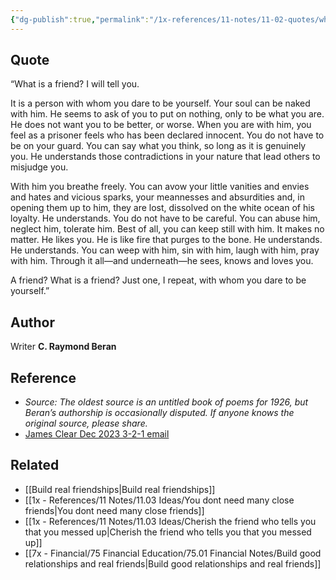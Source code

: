 ```yaml
---
{"dg-publish":true,"permalink":"/1x-references/11-notes/11-02-quotes/what-is-a-friend-just-one-with-whom-you-dare-to-be-yourself-c-raymond-beran/","title":"What is a friend? Just one with whom you dare to be yourself - C. Raymond Beran","dgShowBacklinks":false}
---
```




## Quote
“What is a friend? I will tell you.

It is a person with whom you dare to be yourself. Your soul can be naked with him. He seems to ask of you to put on nothing, only to be what you are. He does not want you to be better, or worse. When you are with him, you feel as a prisoner feels who has been declared innocent. You do not have to be on your guard. You can say what you think, so long as it is genuinely you. He understands those contradictions in your nature that lead others to misjudge you.

With him you breathe freely. You can avow your little vanities and envies and hates and vicious sparks, your meannesses and absurdities and, in opening them up to him, they are lost, dissolved on the white ocean of his loyalty. He understands. You do not have to be careful. You can abuse him, neglect him, tolerate him. Best of all, you can keep still with him. It makes no matter. He likes you. He is like fire that purges to the bone. He understands. He understands. You can weep with him, sin with him, laugh with him, pray with him. Through it all—and underneath—he sees, knows and loves you.

A friend? What is a friend? Just one, I repeat, with whom you dare to be yourself.”


## Author
Writer **C. Raymond Beran**

## Reference
- _Source: The oldest source is an untitled book of poems for 1926, but Beran’s authorship is occasionally disputed. If anyone knows the original source, please share._
- [James Clear Dec 2023 3-2-1 email](https://jamesclear.com/3-2-1/december-21-2023)

## Related
- [[Build real friendships\|Build real friendships]]
- [[1x - References/11 Notes/11.03 Ideas/You dont need many close friends\|You dont need many close friends]]
- [[1x - References/11 Notes/11.03 Ideas/Cherish the friend who tells you that you messed up\|Cherish the friend who tells you that you messed up]]
- [[7x - Financial/75 Financial Education/75.01 Financial Notes/Build good relationships and real friends\|Build good relationships and real friends]]